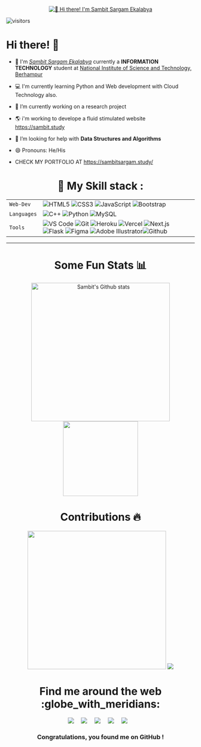 <p align="center">
  <a href="https://linktr.ee/sambitsargam">
  <img src="https://github.com/sambitsargam/sambitsargam/blob/main/sambitsargam.png" alt="👋 Hi there! I'm Sambit Sargam Ekalabya" title="👋 Hi there! I'm Sambit"/>
  </a>
</p>



![visitors](https://visitor-badge-reloaded.herokuapp.com/badge?page_id=sambitsargam.sambitsargam&color=00df00)

# Hi there! 👋
- :school: I'm <a href="https://sambitsargam.study/" target="_blank">_Sambit Sargam Ekalabya_</a> currently a **INFORMATION TECHNOLOGY** student at <a href="https://nist.edu/" target="_blank" >National Institute of Science and Technology, Berhampur</a>
- 💻 I'm currently learning Python and Web development with Cloud Technology also.
- 🔭 I’m currently working on a  research project
- 🌎 i'm working to develope a fluid stimulated website https://sambit.study
- 🤔 I’m looking for help with **Data Structures and Algorithms**
- 😄 Pronouns: He/His

- CHECK MY PORTFOLIO AT https://sambitsargam.study/

<h1 align="center"> 🍁 My Skill stack :</h1>


|               |           |
|       ---     |    ---    |
| `Web-Dev`     | ![HTML5](https://img.shields.io/badge/-HTML5-CC2400?style=for-the-badge&logo=html5&logoColor=white) ![CSS3](https://img.shields.io/badge/-CSS3-E24800?style=for-the-badge&logo=css3) ![JavaScript](https://img.shields.io/badge/-JavaScript-FE7601?style=for-the-badge&logo=javascript) ![Bootstrap](https://img.shields.io/badge/bootstrap-FE9A00?style=for-the-badge&logo=bootstrap&logoColor=white)|
| `Languages`   | ![C++](https://img.shields.io/badge/-C++-034D9A?style=for-the-badge&logo=c%2B%2B) ![Python](https://img.shields.io/badge/-Python-1F65AC?style=for-the-badge&logo=Python&logoColor=white) ![MySQL](https://img.shields.io/badge/-MySQL-307BBD?style=for-the-badge&logo=mysql&logoColor=white)|
| `Tools`       | ![VS Code](https://img.shields.io/badge/Visual_Studio_Code-5D1A60?style=for-the-badge&logo=visual%20studio%20code&logoColor=white) ![Git](https://img.shields.io/badge/Git-682181?style=for-the-badge&logo=git&logoColor=white) ![Heroku](https://img.shields.io/badge/Heroku-AA2690?style=for-the-badge&logo=heroku&logoColor=white) ![Vercel](https://img.shields.io/badge/vercel-AA42F1.svg?style=for-the-badge&logo=vercel&logoColor=white) ![Next.js](https://img.shields.io/badge/next.js-000000?style=for-the-badge&logo=next.js&logoColor=white) ![Flask](https://img.shields.io/badge/flask-%23000.svg?style=for-the-badge&logo=flask&logoColor=white) ![Figma](https://img.shields.io/badge/figma-%23F24E1E.svg?style=for-the-badge&logo=figma&logoColor=white) ![Adobe Illustrator](https://img.shields.io/badge/adobeillustrator-%23FF9A00.svg?style=for-the-badge&logo=adobeillustrator&logoColor=white)![Github](https://img.shields.io/badge/github-%23121011?logo=github&logoColor=white)|



<hr>


<h1 align="center"> Some Fun Stats 📊 </h1>
<div>

</div>
<div align="center">
<img width="370px" src="https://github-readme-stats.vercel.app/api?username=sambitsargam&show_icons=true&theme=radical&count_private=true&hide_border=true&title_color=FC6401&icon_color=FC6401&bg_color=0D111700&text_color=969696&custom_title=Joshith's+Github Stats"height:"200"  alt="Sambit's Github stats" />
 <div align="center"> 
   <img src="https://github-readme-stats.vercel.app/api/top-langs/?username=sambitsargam&layout=compact&bg_color=0d1117&text_color=FFF&border_color=444&title_color=00BFFF"  height="200"/>

</div>
<h1 align="center"> Contributions 🔥</h1>
<p align="center">
  <img width="370px" height:"200" src="http://github-readme-streak-stats.herokuapp.com?user=sambitsargam&hide_border=true&background=0D111700&border=943BDD00&fire=CB0044&sideNums=FC6401&currStreakLabel=ff96e6e&currStreakNum=969696&sideLabels=FC6401&dates=969696&stroke=7F1DA2" />

  <img src="https://activity-graph.herokuapp.com/graph?username=sambitsargam&theme=radical&bg_color=00000000&point=00000000&line=FC6401&hide_border=true&custom_title=Keep+Exploring,+Learning+and+Contributing+away...&color=969696&area=true&area_color=FC6401">

<h1 align="center"> Find me around the web :globe_with_meridians:</h1>
<p align="center">
  <a href="https://www.linkedin.com/in/sambitsargam/"><img src="https://img.shields.io/badge/linkedin-%230077B5.svg?&style=for-the-badge&logo=linkedin&logoColor=white" /></a>&nbsp;&nbsp;&nbsp;&nbsp;
  <a href="https://sambitsargam.study/#contact"><img src="https://img.shields.io/badge/gmail-%23D14836.svg?&style=for-the-badge&logo=gmail&logoColor=white" /></a>&nbsp;&nbsp;&nbsp;&nbsp;
  <a href="https://www.twitter.com/sambitsargam"><img src="https://img.shields.io/badge/twitter-%231DA1F2.svg?&style=for-the-badge&logo=twitter&logoColor=white" /></a>&nbsp;&nbsp;&nbsp;&nbsp;
  <a href="https://www.instagram.com/myself_sambit/"><img src="https://img.shields.io/badge/Instagram-E4405F?style=for-the-badge&logo=instagram&logoColor=white" /></a>&nbsp;&nbsp;&nbsp;&nbsp;
  <a href="https://medium.com/@sambitsargam"><img src="https://img.shields.io/badge/medium-%2312100E.svg?&style=for-the-badge&logo=medium&logoColor=white" /></a>&nbsp;&nbsp;&nbsp;&nbsp;
</p>

  ### <p align="center"> Congratulations, you found me on GitHub ! </p>
